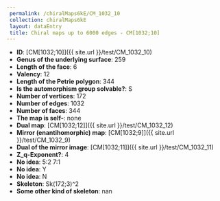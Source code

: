 ```yaml
--- 
 permalink: /chiralMaps6kE/CM_1032_10 
 collection: chiralMaps6kE
 layout: dataEntry
 title: Chiral maps up to 6000 edges - CM[1032;10]
---
```


- **ID**: [CM[1032;10]]({{ site.url }}/test/CM_1032_10)
- **Genus of the underlying surface**: 259
- **Length of the face**: 6
- **Valency**: 12
- **Length of the Petrie polygon**: 344
- **Is the automorphism group solvable?**: S
- **Number of vertices**: 172
- **Number of edges**: 1032
- **Number of faces**: 344
- **The map is self-**: none
- **Dual map**: [CM[1032;12]]({{ site.url }}/test/CM_1032_12)
- **Mirror (enantihomorphic) map**: [CM[1032;9]]({{ site.url }}/test/CM_1032_9)
- **Dual of the mirror image**: [CM[1032;11]]({{ site.url }}/test/CM_1032_11)
- **Z_q-Exponent?**: 4
- **No idea**:  5:2 7:1
- **No idea**: Y
- **No idea**: N
- **Skeleton**: Sk(172;3)^2
- **Some other kind of skeleton**: nan
